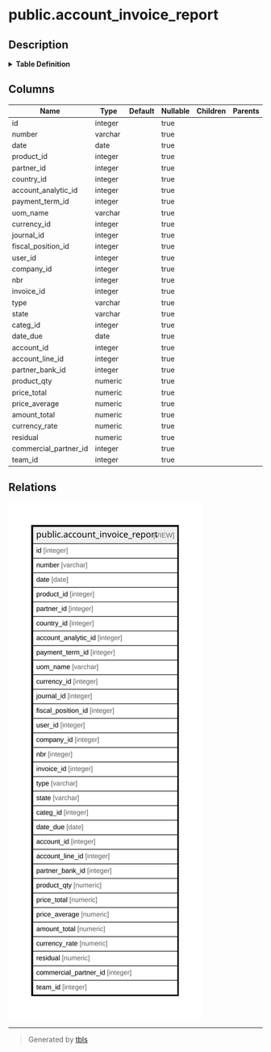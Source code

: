 # public.account_invoice_report

## Description

<details>
<summary><strong>Table Definition</strong></summary>

```sql
CREATE VIEW account_invoice_report AS (
 WITH currency_rate AS (
         SELECT r.currency_id,
            COALESCE(r.company_id, c.id) AS company_id,
            r.rate,
            r.name AS date_start,
            ( SELECT r2.name
                   FROM res_currency_rate r2
                  WHERE ((r2.name > r.name) AND (r2.currency_id = r.currency_id) AND ((r2.company_id IS NULL) OR (r2.company_id = c.id)))
                  ORDER BY r2.name
                 LIMIT 1) AS date_end
           FROM (res_currency_rate r
             JOIN res_company c ON (((r.company_id IS NULL) OR (r.company_id = c.id))))
        )
 SELECT sub.id,
    sub.number,
    sub.date,
    sub.product_id,
    sub.partner_id,
    sub.country_id,
    sub.account_analytic_id,
    sub.payment_term_id,
    sub.uom_name,
    sub.currency_id,
    sub.journal_id,
    sub.fiscal_position_id,
    sub.user_id,
    sub.company_id,
    sub.nbr,
    sub.invoice_id,
    sub.type,
    sub.state,
    sub.categ_id,
    sub.date_due,
    sub.account_id,
    sub.account_line_id,
    sub.partner_bank_id,
    sub.product_qty,
    sub.price_total,
    sub.price_average,
    (sub.amount_total / COALESCE(cr.rate, (1)::numeric)) AS amount_total,
    COALESCE(cr.rate, (1)::numeric) AS currency_rate,
    sub.residual,
    sub.commercial_partner_id,
    sub.team_id
   FROM (( SELECT ail.id,
            ai.date_invoice AS date,
            ai.number,
            ail.product_id,
            ai.partner_id,
            ai.payment_term_id,
            ail.account_analytic_id,
            u2.name AS uom_name,
            ai.currency_id,
            ai.journal_id,
            ai.fiscal_position_id,
            ai.user_id,
            ai.company_id,
            1 AS nbr,
            ai.id AS invoice_id,
            ai.type,
            ai.state,
            pt.categ_id,
            ai.date_due,
            ai.account_id,
            ail.account_id AS account_line_id,
            ai.partner_bank_id,
            sum(((((invoice_type.sign_qty)::numeric * ail.quantity) / COALESCE(u.factor, (1)::numeric)) * COALESCE(u2.factor, (1)::numeric))) AS product_qty,
            sum((ail.price_subtotal_signed * (invoice_type.sign)::numeric)) AS price_total,
            sum((ail.price_total * (invoice_type.sign_qty)::numeric)) AS amount_total,
            (sum(abs(ail.price_subtotal_signed)) /
                CASE
                    WHEN (sum(((ail.quantity / COALESCE(u.factor, (1)::numeric)) * COALESCE(u2.factor, (1)::numeric))) <> (0)::numeric) THEN sum(((ail.quantity / COALESCE(u.factor, (1)::numeric)) * COALESCE(u2.factor, (1)::numeric)))
                    ELSE (1)::numeric
                END) AS price_average,
            (((ai.residual_company_signed / (( SELECT count(*) AS count
                   FROM account_invoice_line l
                  WHERE (l.invoice_id = ai.id)))::numeric) * (count(*))::numeric) * (invoice_type.sign)::numeric) AS residual,
            ai.commercial_partner_id,
            COALESCE(partner.country_id, partner_ai.country_id) AS country_id,
            ai.team_id
           FROM ((((((((account_invoice_line ail
             JOIN account_invoice ai ON ((ai.id = ail.invoice_id)))
             JOIN res_partner partner ON ((ai.commercial_partner_id = partner.id)))
             JOIN res_partner partner_ai ON ((ai.partner_id = partner_ai.id)))
             LEFT JOIN product_product pr ON ((pr.id = ail.product_id)))
             LEFT JOIN product_template pt ON ((pt.id = pr.product_tmpl_id)))
             LEFT JOIN uom_uom u ON ((u.id = ail.uom_id)))
             LEFT JOIN uom_uom u2 ON ((u2.id = pt.uom_id)))
             JOIN ( SELECT ai_1.id,
                        CASE
                            WHEN ((ai_1.type)::text = ANY (ARRAY[('in_refund'::character varying)::text, ('in_invoice'::character varying)::text])) THEN '-1'::integer
                            ELSE 1
                        END AS sign,
                        CASE
                            WHEN ((ai_1.type)::text = ANY (ARRAY[('out_refund'::character varying)::text, ('in_invoice'::character varying)::text])) THEN '-1'::integer
                            ELSE 1
                        END AS sign_qty
                   FROM account_invoice ai_1) invoice_type ON ((invoice_type.id = ai.id)))
          WHERE (ail.account_id IS NOT NULL)
          GROUP BY ail.id, ail.product_id, ail.account_analytic_id, ai.date_invoice, ai.id, ai.partner_id, ai.payment_term_id, u2.name, u2.id, ai.currency_id, ai.journal_id, ai.fiscal_position_id, ai.user_id, ai.company_id, ai.type, invoice_type.sign, ai.state, pt.categ_id, ai.date_due, ai.account_id, ail.account_id, ai.partner_bank_id, ai.residual_company_signed, ai.amount_total_company_signed, ai.commercial_partner_id, COALESCE(partner.country_id, partner_ai.country_id), ai.team_id) sub
     LEFT JOIN currency_rate cr ON (((cr.currency_id = sub.currency_id) AND (cr.company_id = sub.company_id) AND (cr.date_start <= COALESCE((sub.date)::timestamp with time zone, now())) AND ((cr.date_end IS NULL) OR (cr.date_end > COALESCE((sub.date)::timestamp with time zone, now()))))))
)
```

</details>

## Columns

| Name | Type | Default | Nullable | Children | Parents | Comment |
| ---- | ---- | ------- | -------- | -------- | ------- | ------- |
| id | integer |  | true |  |  |  |
| number | varchar |  | true |  |  |  |
| date | date |  | true |  |  |  |
| product_id | integer |  | true |  |  |  |
| partner_id | integer |  | true |  |  |  |
| country_id | integer |  | true |  |  |  |
| account_analytic_id | integer |  | true |  |  |  |
| payment_term_id | integer |  | true |  |  |  |
| uom_name | varchar |  | true |  |  |  |
| currency_id | integer |  | true |  |  |  |
| journal_id | integer |  | true |  |  |  |
| fiscal_position_id | integer |  | true |  |  |  |
| user_id | integer |  | true |  |  |  |
| company_id | integer |  | true |  |  |  |
| nbr | integer |  | true |  |  |  |
| invoice_id | integer |  | true |  |  |  |
| type | varchar |  | true |  |  |  |
| state | varchar |  | true |  |  |  |
| categ_id | integer |  | true |  |  |  |
| date_due | date |  | true |  |  |  |
| account_id | integer |  | true |  |  |  |
| account_line_id | integer |  | true |  |  |  |
| partner_bank_id | integer |  | true |  |  |  |
| product_qty | numeric |  | true |  |  |  |
| price_total | numeric |  | true |  |  |  |
| price_average | numeric |  | true |  |  |  |
| amount_total | numeric |  | true |  |  |  |
| currency_rate | numeric |  | true |  |  |  |
| residual | numeric |  | true |  |  |  |
| commercial_partner_id | integer |  | true |  |  |  |
| team_id | integer |  | true |  |  |  |

## Relations

![er](public.account_invoice_report.svg)

---

> Generated by [tbls](https://github.com/k1LoW/tbls)
